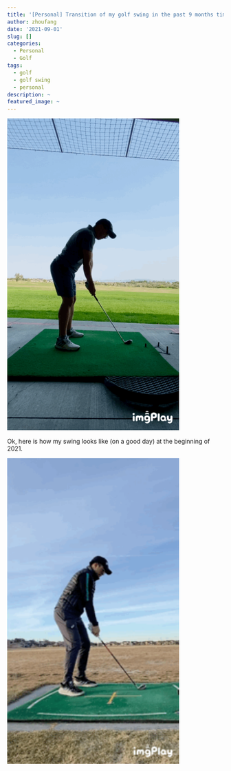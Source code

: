 ```yaml
---
title: '[Personal] Transition of my golf swing in the past 9 months time.'
author: zhoufang
date: '2021-09-01'
slug: []
categories:
  - Personal
  - Golf
tags:
  - golf
  - golf swing
  - personal
description: ~
featured_image: ~
---
```


<img src="images/IMB_rh6ert.gif" alt="" width="400px"/>


Ok, here is how my swing looks like (on a good day) at the beginning of 2021.

<img src="images/IMB_isXZvM.gif" alt="" width="400px"/>